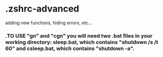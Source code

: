 # .zshrc-advanced
adding new functions, hiding errors, etc...

### .TO USE "gn" and "cgn" you will need two .bat files in your working directory: sleep.bat, which contains "shutdown /s /t 60" and csleep.bat, which contains "shutdown -a". ###


